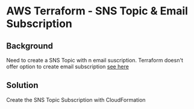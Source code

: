 # AWS Terraform - SNS Topic & Email Subscription

## Background 

Need to create a SNS Topic with n email suscription. Terraform doesn't offer option to create email subscription [see here](https://www.terraform.io/docs/providers/aws/r/sns_topic_subscription.html#protocols-supported)

## Solution

Create the SNS Topic Subscription with CloudFormation 

